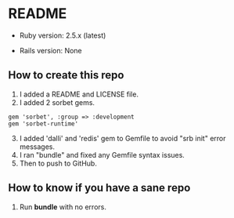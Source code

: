# README

* Ruby version: 2.5.x (latest)

* Rails version: None

## How to create this repo

 1. I added a README and LICENSE file.
 2. I added 2 sorbet gems. 
```
gem 'sorbet', :group => :development
gem 'sorbet-runtime'
```
 3. I added 'dalli' and 'redis' gem to Gemfile to avoid "srb init" error messages. 
 4. I ran "bundle" and fixed any Gemfile syntax issues.
 5. Then to push to GitHub.

## How to know if you have a sane repo

 1. Run **bundle** with no errors.
